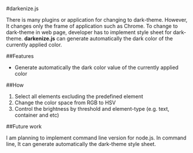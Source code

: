 #darkenize.js

There is many plugins or application for changing to dark-theme. However, It changes only the frame of application such as Chrome. To change to dark-theme in web page, developer has to implement style sheet for dark-theme. **darkenize.js** can generate automatically the dark color of the currently applied color.

##Features

- Generate automatically the dark color value of the currently applied color


##How

1. Select all elements excluding the predefined element
1. Change the color space from RGB to HSV
2. Control the brightness by threshold and element-type (e.g. text, container and etc)

##Future work

I am planning to implement command line version for node.js. In command line, It can generate automatically the dark-theme style sheet.